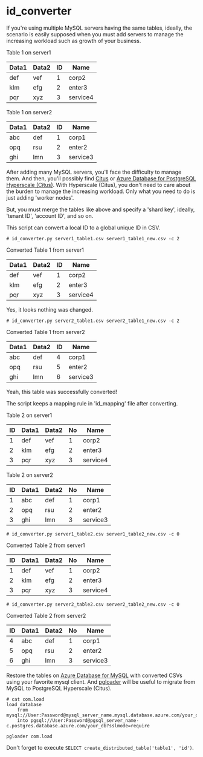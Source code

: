 # id_converter

If you're using multiple MySQL servers having the same tables, ideally, the scenario is easily supposed when you must add servers to manage the increasing workload such as growth of your business.

Table 1 on server1

| Data1 | Data2 | ID | Name |
| --- | --- | --- | --- |
| def | vef | 1 | corp2 |
| klm | efg | 2 | enter3 |
| pqr | xyz | 3 | service4 |

Table 1 on server2

| Data1 | Data2 | ID | Name |
| --- | --- | --- | --- |
| abc | def | 1 | corp1 |
| opq | rsu | 2 | enter2 |
| ghi | lmn | 3 | service3 |

After adding many MySQL servers, you'll face the difficulty to manage them. And then, you'll possibly find [Citus](https://www.citusdata.com) or [Azure Database for PostgreSQL Hyperscale (Citus)](https://docs.microsoft.com/en-us/azure/postgresql/hyperscale/). With Hyperscale (Citus), you don't need to care about the burden to manage the increasing workload. Only what you need to do is just adding 'worker nodes'.

But, you must merge the tables like above and specify a 'shard key', ideally, 'tenant ID', 'account ID', and so on.

This script can convert a local ID to a global unique ID in CSV.

`# id_converter.py server1_table1.csv server1_table1_new.csv -c 2`

Converted Table 1 from server1

| Data1 | Data2 | ID | Name |
| --- | --- | --- | --- |
| def | vef | 1 | corp2 |
| klm | efg | 2 | enter3 |
| pqr | xyz | 3 | service4 |

Yes, it looks nothing was changed.

`# id_converter.py server2_table1.csv server2_table1_new.csv -c 2`

Converted Table 1 from server2

| Data1 | Data2 | ID | Name |
| --- | --- | --- | --- |
| abc | def | 4 | corp1 |
| opq | rsu | 5 | enter2 |
| ghi | lmn | 6 | service3 |

Yeah, this table was successfully converted!

The script keeps a mapping rule in 'id_mapping' file after converting.

Table 2 on server1

| ID | Data1 | Data2 | No | Name |
| --- | --- | --- | --- | --- |
| 1 | def | vef | 1 | corp2 |
| 2 | klm | efg | 2 | enter3 |
| 3 | pqr | xyz | 3 | service4 |

Table 2 on server2

| ID | Data1 | Data2 | No | Name |
| --- | --- | --- | --- | --- |
| 1 | abc | def | 1 | corp1 |
| 2 | opq | rsu | 2 | enter2 |
| 3 | ghi | lmn | 3 | service3 |

`# id_converter.py server1_table2.csv server1_table2_new.csv -c 0`

Converted Table 2 from server1

| ID | Data1 | Data2 | No | Name |
| --- | --- | --- | --- | --- |
| 1 | def | vef | 1 | corp2 |
| 2 | klm | efg | 2 | enter3 |
| 3 | pqr | xyz | 3 | service4 |

`# id_converter.py server2_table2.csv server2_table2_new.csv -c 0`

Converted Table 2 from server2

| ID | Data1 | Data2 | No | Name |
| --- | --- | --- | --- | --- |
| 4 | abc | def | 1 | corp1 |
| 5 | opq | rsu | 2 | enter2 |
| 6 | ghi | lmn | 3 | service3 |

Restore the tables on [Azure Database for MySQL](https://azure.microsoft.com/en-us/services/mysql/) with converted CSVs using your favorite mysql client. And [pgloader](https://pgloader.io) will be useful to migrate from MySQL to PostgreSQL Hyperscale (Citus).

```
# cat com.load
load database
    from mysql://User:Password@mysql_server_name.mysql.database.azure.com/your_db
    into pgsql://User:Password@pgsql_server_name-c.postgres.database.azure.com/your_db?sslmode=require
```

`pgloader com.load`

Don't forget to execute `SELECT create_distributed_table('table1', 'id')`.
